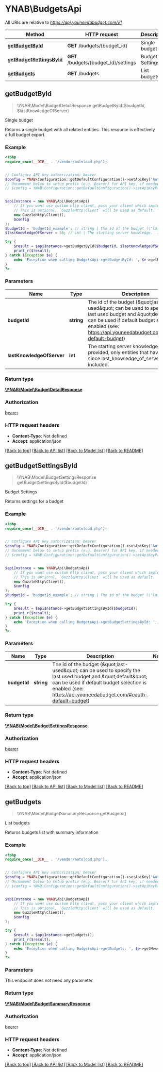 # YNAB\BudgetsApi

All URIs are relative to *https://api.youneedabudget.com/v1*

Method | HTTP request | Description
------------- | ------------- | -------------
[**getBudgetById**](BudgetsApi.md#getBudgetById) | **GET** /budgets/{budget_id} | Single budget
[**getBudgetSettingsById**](BudgetsApi.md#getBudgetSettingsById) | **GET** /budgets/{budget_id}/settings | Budget Settings
[**getBudgets**](BudgetsApi.md#getBudgets) | **GET** /budgets | List budgets



## getBudgetById

> \YNAB\Model\BudgetDetailResponse getBudgetById($budgetId, $lastKnowledgeOfServer)

Single budget

Returns a single budget with all related entities.  This resource is effectively a full budget export.

### Example

```php
<?php
require_once(__DIR__ . '/vendor/autoload.php');


// Configure API key authorization: bearer
$config = YNAB\Configuration::getDefaultConfiguration()->setApiKey('Authorization', 'YOUR_API_KEY');
// Uncomment below to setup prefix (e.g. Bearer) for API key, if needed
// $config = YNAB\Configuration::getDefaultConfiguration()->setApiKeyPrefix('Authorization', 'Bearer');


$apiInstance = new YNAB\Api\BudgetsApi(
    // If you want use custom http client, pass your client which implements `GuzzleHttp\ClientInterface`.
    // This is optional, `GuzzleHttp\Client` will be used as default.
    new GuzzleHttp\Client(),
    $config
);
$budgetId = 'budgetId_example'; // string | The id of the budget (\"last-used\" can be used to specify the last used budget and \"default\" can be used if default budget selection is enabled (see: https://api.youneedabudget.com/#oauth-default-budget)
$lastKnowledgeOfServer = 56; // int | The starting server knowledge.  If provided, only entities that have changed since last_knowledge_of_server will be included.

try {
    $result = $apiInstance->getBudgetById($budgetId, $lastKnowledgeOfServer);
    print_r($result);
} catch (Exception $e) {
    echo 'Exception when calling BudgetsApi->getBudgetById: ', $e->getMessage(), PHP_EOL;
}
?>
```

### Parameters


Name | Type | Description  | Notes
------------- | ------------- | ------------- | -------------
 **budgetId** | **string**| The id of the budget (\&quot;last-used\&quot; can be used to specify the last used budget and \&quot;default\&quot; can be used if default budget selection is enabled (see: https://api.youneedabudget.com/#oauth-default-budget) |
 **lastKnowledgeOfServer** | **int**| The starting server knowledge.  If provided, only entities that have changed since last_knowledge_of_server will be included. | [optional]

### Return type

[**\YNAB\Model\BudgetDetailResponse**](../Model/BudgetDetailResponse.md)

### Authorization

[bearer](../../README.md#bearer)

### HTTP request headers

- **Content-Type**: Not defined
- **Accept**: application/json

[[Back to top]](#) [[Back to API list]](../../README.md#documentation-for-api-endpoints)
[[Back to Model list]](../../README.md#documentation-for-models)
[[Back to README]](../../README.md)


## getBudgetSettingsById

> \YNAB\Model\BudgetSettingsResponse getBudgetSettingsById($budgetId)

Budget Settings

Returns settings for a budget

### Example

```php
<?php
require_once(__DIR__ . '/vendor/autoload.php');


// Configure API key authorization: bearer
$config = YNAB\Configuration::getDefaultConfiguration()->setApiKey('Authorization', 'YOUR_API_KEY');
// Uncomment below to setup prefix (e.g. Bearer) for API key, if needed
// $config = YNAB\Configuration::getDefaultConfiguration()->setApiKeyPrefix('Authorization', 'Bearer');


$apiInstance = new YNAB\Api\BudgetsApi(
    // If you want use custom http client, pass your client which implements `GuzzleHttp\ClientInterface`.
    // This is optional, `GuzzleHttp\Client` will be used as default.
    new GuzzleHttp\Client(),
    $config
);
$budgetId = 'budgetId_example'; // string | The id of the budget (\"last-used\" can be used to specify the last used budget and \"default\" can be used if default budget selection is enabled (see: https://api.youneedabudget.com/#oauth-default-budget)

try {
    $result = $apiInstance->getBudgetSettingsById($budgetId);
    print_r($result);
} catch (Exception $e) {
    echo 'Exception when calling BudgetsApi->getBudgetSettingsById: ', $e->getMessage(), PHP_EOL;
}
?>
```

### Parameters


Name | Type | Description  | Notes
------------- | ------------- | ------------- | -------------
 **budgetId** | **string**| The id of the budget (\&quot;last-used\&quot; can be used to specify the last used budget and \&quot;default\&quot; can be used if default budget selection is enabled (see: https://api.youneedabudget.com/#oauth-default-budget) |

### Return type

[**\YNAB\Model\BudgetSettingsResponse**](../Model/BudgetSettingsResponse.md)

### Authorization

[bearer](../../README.md#bearer)

### HTTP request headers

- **Content-Type**: Not defined
- **Accept**: application/json

[[Back to top]](#) [[Back to API list]](../../README.md#documentation-for-api-endpoints)
[[Back to Model list]](../../README.md#documentation-for-models)
[[Back to README]](../../README.md)


## getBudgets

> \YNAB\Model\BudgetSummaryResponse getBudgets()

List budgets

Returns budgets list with summary information

### Example

```php
<?php
require_once(__DIR__ . '/vendor/autoload.php');


// Configure API key authorization: bearer
$config = YNAB\Configuration::getDefaultConfiguration()->setApiKey('Authorization', 'YOUR_API_KEY');
// Uncomment below to setup prefix (e.g. Bearer) for API key, if needed
// $config = YNAB\Configuration::getDefaultConfiguration()->setApiKeyPrefix('Authorization', 'Bearer');


$apiInstance = new YNAB\Api\BudgetsApi(
    // If you want use custom http client, pass your client which implements `GuzzleHttp\ClientInterface`.
    // This is optional, `GuzzleHttp\Client` will be used as default.
    new GuzzleHttp\Client(),
    $config
);

try {
    $result = $apiInstance->getBudgets();
    print_r($result);
} catch (Exception $e) {
    echo 'Exception when calling BudgetsApi->getBudgets: ', $e->getMessage(), PHP_EOL;
}
?>
```

### Parameters

This endpoint does not need any parameter.

### Return type

[**\YNAB\Model\BudgetSummaryResponse**](../Model/BudgetSummaryResponse.md)

### Authorization

[bearer](../../README.md#bearer)

### HTTP request headers

- **Content-Type**: Not defined
- **Accept**: application/json

[[Back to top]](#) [[Back to API list]](../../README.md#documentation-for-api-endpoints)
[[Back to Model list]](../../README.md#documentation-for-models)
[[Back to README]](../../README.md)

